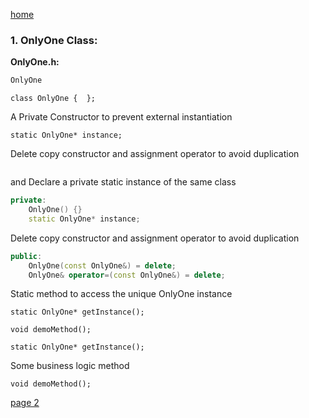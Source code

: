 [home](./page01.md)

### 1. OnlyOne Class:

**OnlyOne.h:**

```cpp
OnlyOne
```

```
class OnlyOne {  };
```

A Private Constructor to prevent external instantiation

```
static OnlyOne* instance;
```

Delete copy constructor and assignment operator to avoid duplication

```cpp

```

and Declare a private static instance of the same class

```cpp
private:
    OnlyOne() {}
    static OnlyOne* instance;
```

Delete copy constructor and assignment operator to avoid duplication
```cpp
public:
    OnlyOne(const OnlyOne&) = delete;
    OnlyOne& operator=(const OnlyOne&) = delete;
```

Static method to access the unique OnlyOne instance

```
static OnlyOne* getInstance();
```

```
void demoMethod();
```

```
static OnlyOne* getInstance();
```

Some business logic method
```
void demoMethod();
```

[page 2](./page02.md)
